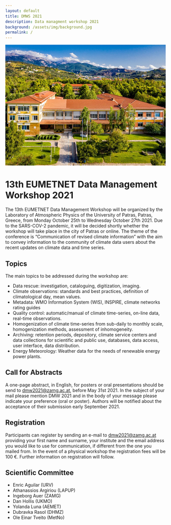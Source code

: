 ```yaml
---
layout: default
title: DMWS 2021
description: Data managment workshop 2021
background: /assets/img/background.jpg
permalink: /
---
```



![upatras](/assets/img/upatras.jpg)

# 13th EUMETNET Data Management Workshop 2021

The 13th EUMETNET Data Management Workshop will be organized by the Laboratory of Atmospheric Physics of the University of Patras, Patras, Greece, from Monday October 25th to Wednesday October 27th 2021. Due to the SARS-COV-2 pandemic, it will be decided shortly whether the workshop will take place in the city of Patras or online.
The theme of the conference is
“Communication of revised climate information”
with the aim to convey information to the community of climate data users about the recent updates on climate data and time series.

## Topics
The main topics to be addressed during the workshop are:
-	Data rescue: investigation, cataloguing, digitization, imaging.
-	Climate observations: standards and best practices, definition of climatological day, mean values.
-	Metadata: WMO Information System (WIS), INSPIRE, climate networks rating guides
-	Quality control: automatic/manual of climate time-series, on-line data, real-time observations.
-	Homogenization of climate time-series from sub-daily to monthly scale, homogenization methods, assessment of inhomogeneity.
-	Archiving: retention periods, depository, climate service centers and data collections for scientific and public use, databases, data access, user interface, data distribution.
-	Energy Meteorology: Weather data for the needs of renewable energy power plants.

## Call for Abstracts
A one-page abstract, in English, for posters or oral presentations should be send to dmw2021@zamg.ac.at, before May 31st 2021. In the subject of your mail please mention DMW 2021 and in the body of your message please indicate your preference (oral or poster). Authors will be notified about the acceptance of their submission early September 2021.

## Registration
Participants can register by sending an e-mail to dmw2021@zamg.ac.at providing your first name and surname, your institute and the email address you would like to use for communication, if different from the one you mailed from. 
In the event of a physical workshop the registration fees will be 100 €. Further information on registration will follow.
 
## Scientific Committee
-	Enric Aguilar (URV)
-	Athanassios Argiriou (LAPUP)
-	Ingeborg Auer (ZAMG)
-	Dan Hollis (UKMO) 
-	Yolanda Luna (AEMET)
-	Dubravka Rasol (DHMZ)
-	Ole Einar Tveito (MetNo)

